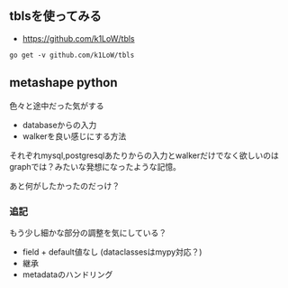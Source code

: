 ## tblsを使ってみる

- https://github.com/k1LoW/tbls

```console
go get -v github.com/k1LoW/tbls
```

## metashape python

色々と途中だった気がする

- databaseからの入力
- walkerを良い感じにする方法

それぞれmysql,postgresqlあたりからの入力とwalkerだけでなく欲しいのはgraphでは？みたいな発想になったような記憶。

あと何がしたかったのだっけ？

### 追記

もう少し細かな部分の調整を気にしている？

- field + default値なし (dataclassesはmypy対応？)
- 継承
- metadataのハンドリング

